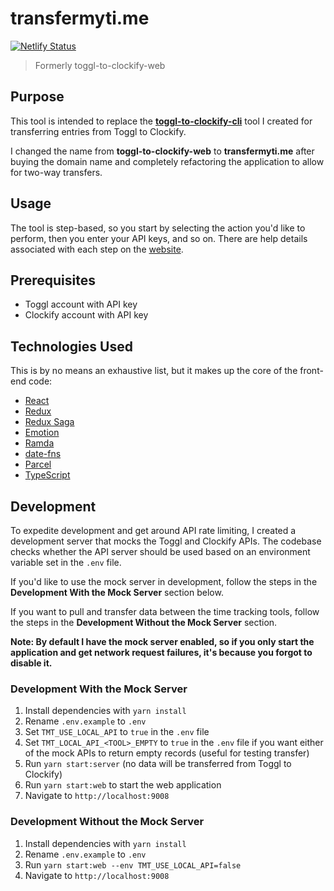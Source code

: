 # transfermyti.me

[![Netlify Status](https://api.netlify.com/api/v1/badges/c999c9b1-0c44-4186-ba27-d6eba1f6b223/deploy-status)](https://app.netlify.com/sites/transfer-my-time/deploys)

> Formerly toggl-to-clockify-web

## Purpose

This tool is intended to replace the [**toggl-to-clockify-cli**](https://github.com/mikerourke/toggl-to-clockify-cli)
tool I created for transferring entries from Toggl to Clockify.

I changed the name from **toggl-to-clockify-web** to **transfermyti.me** after buying the domain name and completely 
refactoring the application to allow for two-way transfers.

## Usage

The tool is step-based, so you start by selecting the action you'd like to perform, then you enter your API keys, and so on. There are help details associated with each step on the [website](https://transfermyti.me).

## Prerequisites

- Toggl account with API key
- Clockify account with API key

## Technologies Used

This is by no means an exhaustive list, but it makes up the core of the front-end code:

- [React](https://reactjs.org/)
- [Redux](https://redux.js.org/)
- [Redux Saga](http://redux-saga.js.org/)
- [Emotion](https://emotion.sh)
- [Ramda](https://ramdajs.com/)
- [date-fns](https://date-fns.org/)
- [Parcel](https://parceljs.org/)
- [TypeScript](https://www.typescriptlang.org/)

## Development

To expedite development and get around API rate limiting, I created a development server that mocks the Toggl and Clockify APIs.
The codebase checks whether the API server should be used based on an environment variable set in the `.env` file.

If you'd like to use the mock server in development, follow the steps in the **Development With the Mock Server** section below.

If you want to pull and transfer data between the time tracking tools, follow the steps in the **Development Without the Mock Server**
section.

**Note: By default I have the mock server enabled, so if you only start the application and get network request failures, it's because you forgot to disable it.**

### Development With the Mock Server

1. Install dependencies with `yarn install`
2. Rename `.env.example` to `.env`
3. Set `TMT_USE_LOCAL_API` to `true` in the `.env` file
4. Set `TMT_LOCAL_API_<TOOL>_EMPTY` to `true` in the `.env` file if you want either of the mock APIs to return empty records (useful for testing transfer)
5. Run `yarn start:server` (no data will be transferred from Toggl to Clockify)
6. Run `yarn start:web` to start the web application
7. Navigate to `http://localhost:9008`

### Development Without the Mock Server

1. Install dependencies with `yarn install`
2. Rename `.env.example` to `.env`
3. Run `yarn start:web --env TMT_USE_LOCAL_API=false`
4. Navigate to `http://localhost:9008`
